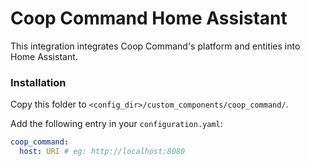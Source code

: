 # Coop Command Home Assistant

This integration integrates Coop Command's platform and entities into Home Assistant.

### Installation

Copy this folder to `<config_dir>/custom_components/coop_command/`.

Add the following entry in your `configuration.yaml`:

```yaml
coop_command:
  host: URI # eg: http://localhost:8080

```